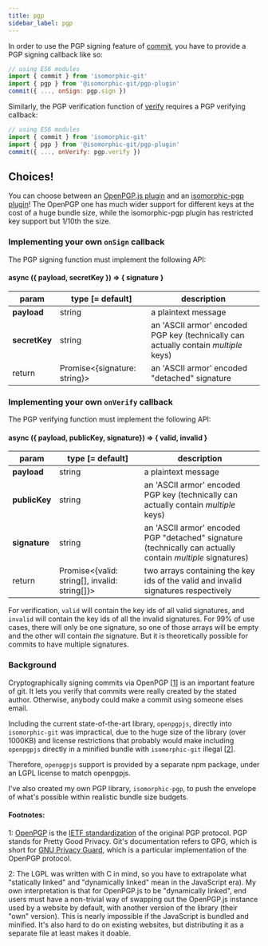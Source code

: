 ```yaml
---
title: pgp
sidebar_label: pgp
---
```


In order to use the PGP signing feature of [commit](./commit.md), you have to provide a PGP signing callback like so:

```js
// using ES6 modules
import { commit } from 'isomorphic-git'
import { pgp } from '@isomorphic-git/pgp-plugin'
commit({ ..., onSign: pgp.sign })
```

Similarly, the PGP verification function of [verify](./verify.md) requires a PGP verifying callback:

```js
// using ES6 modules
import { commit } from 'isomorphic-git'
import { pgp } from '@isomorphic-git/pgp-plugin'
commit({ ..., onVerify: pgp.verify })
```

## Choices!

You can choose between an [OpenPGP.js plugin](https://github.com/isomorphic-git/openpgp-plugin) and an [isomorphic-pgp plugin](https://github.com/isomorphic-git/pgp-plugin)!
The OpenPGP one has much wider support for different keys at the cost of a huge bundle size, while the isomorphic-pgp plugin has restricted key support but 1/10th the size.

### Implementing your own `onSign` callback

The PGP signing function must implement the following API:

#### async ({ payload, secretKey }) => { signature }

| param         | type [= default]               | description                                                                         |
| ------------- | ------------------------------ | ----------------------------------------------------------------------------------- |
| **payload**   | string                         | a plaintext message                                                                 |
| **secretKey** | string                         | an 'ASCII armor' encoded PGP key (technically can actually contain _multiple_ keys) |
| return        | Promise\<{signature: string}\> | an 'ASCII armor' encoded "detached" signature                                       |

### Implementing your own `onVerify` callback

The PGP verifying function must implement the following API:

#### async ({ payload, publicKey, signature}) => { valid, invalid }

| param         | type [= default]                                | description                                                                                                |
| ------------- | ----------------------------------------------- | ---------------------------------------------------------------------------------------------------------- |
| **payload**   | string                                          | a plaintext message                                                                                        |
| **publicKey** | string                                          | an 'ASCII armor' encoded PGP key (technically can actually contain _multiple_ keys)                        |
| **signature** | string                                          | an 'ASCII armor' encoded PGP "detached" signature (technically can actually contain _multiple_ signatures) |
| return        | Promise\<{valid: string[], invalid: string[]}\> | two arrays containing the key ids of the valid and invalid signatures respectively                         |

For verification, `valid` will contain the key ids of all valid signatures, and `invalid` will contain the key ids of all the invalid signatures.
For 99% of use cases, there will only be one signature, so one of those arrays will be empty and the other will contain  *the* signature.
But it is theoretically possible for commits to have multiple signatures.

### Background
Cryptographically signing commits via OpenPGP [[1](#footnote1)] is an important feature of git.
It lets you verify that commits were really created by the stated author.
Otherwise, anybody could make a commit using someone elses email.

Including the current state-of-the-art library, `openpgpjs`, directly into `isomorphic-git`
was impractical, due to the huge size of the library (over 1000KB) and license restrictions
that probably would make including `openpgpjs` directly in a minified bundle with `isomorphic-git`
illegal [[2](#footnote2)].

Therefore, `openpgpjs` support is provided by a separate npm package, under an LGPL license to match
openpgpjs.

I've also created my own PGP library, `isomorphic-pgp`, to push the envelope of what's possible within realistic bundle size budgets.

#### Footnotes:
<a name="footnote1">1</a>: [OpenPGP](https://www.openpgp.org/) is the [IETF standardization](https://tools.ietf.org/html/rfc4880) of the original PGP protocol. PGP stands for Pretty Good Privacy. Git's documentation refers to GPG, which is short for [GNU Privacy Guard](https://gnupg.org/), which is a particular implementation of the OpenPGP protocol.

<a name="footnote2">2</a>: The LGPL was written with C in mind, so you have to extrapolate what "statically linked" and "dynamically linked" mean in the JavaScript era).
My own interpretation is that for OpenPGP.js to be "dynamically linked", end users must have a non-trivial way of swapping out the OpenPGP.js instance used by a website by default, with another version of the library (their "own" version).
This is nearly impossible if the JavaScript is bundled and minified.
It's also hard to do on existing websites, but distributing it as a separate file at least makes it doable.
